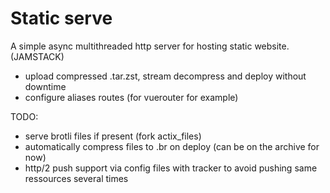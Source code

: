# Static serve

A simple async multithreaded http server for hosting static website. (JAMSTACK)

- upload compressed .tar.zst, stream decompress and deploy without downtime
- configure aliases routes (for vuerouter for example)

TODO:
- serve brotli files if present (fork actix_files)
- automatically compress files to .br on deploy (can be on the archive for now)
- http/2 push support via config files with tracker to avoid pushing same ressources several times
